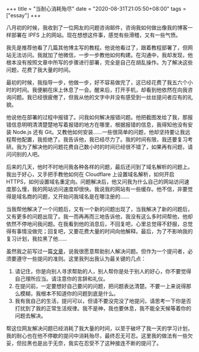+++
title = "当耐心消耗殆尽"
date = "2020-08-31T21:05:50+08:00"
tags = ["essay"]
+++

八月初的时候，我收到了一位网友的问题咨询邮件，咨询我如何做出像我的博客一样部署在 IPFS 上的网站。现在想想这件事，感觉有些滑稽，又有一些气愤。

我先是推荐他看了几篇其他博主写的教程。他说他看过了，跟着教程部署了，但网站无法访问。我就加了他微信，一步一步教他如何构建。在沟通中，我却发现，他根本没有按照文章中所写的步骤进行部署，完全是自己在胡乱操作。为了解决这些问题，花费了我大量的时间。

最初的时候，我指导一步，他做一步，好不容易做完了，这已经花费了我五六个小时的时间。我便躺在床上休息了一会。醒来后，打开手机，却看到他依然在向我咨询问题。我已经很疲倦了，但我从他的文字中并没有感受到一丝丝提问者应有的礼貌。

他说他在部署的过程中报错了。问我如何解决报错问题。他把截图发给了我，那报错信息明明清清楚楚地写着报错的地方在哪里，根据报错的信息，我得知他没有安装 Node.js 还有 Git。又教他如何安装……一些很简单的问题，他却坚持要让我远程帮他配置，我拒绝了。我告诉他，我已经尽力了。我的时间有限，我还要复习考研。我为了解决他的问题花费自己数小时的时间已经很不错了，如果再有问题，请问问别的人吧。

后来的几天，他时不时地问我各种各样的问题，最后还问到了域名解析的问题上。我出于好心，又手把手教他如何在 Cloudflare 上设置域名解析，如何开启 HTTPS，如何设置域名重定向。问题解决后，他又问我为什么自己的网站访问速度那么慢，我的网站访问速度却很快。我说我的网站有一些缓存。他不信，非要觉得是域名商的问题，又开始问我域名是在哪注册的……

当我帮他解决了一个问题后，又有一个新的问题出现了，当我解决了新的问题后，又有更多的问题出现了。我一而再再而三地告诉他，我没有这么多时间帮他，他却依然不停地问我问题。在我看到他的消息后，不回复吧，心里总觉得不舒服，总觉得有事情没做完；回复吧，又要花费大量的时间向他解释。最后，为了不影响我的复习计划，我拉黑了他……

虽然我之前写过一篇[文章](/life/ideas/ask-and-answer/)，说我很愿意帮助别人解决问题。但作为一个提问者，必须要遵守一些提问的准则。这里我列出我认为最关键的几点：

1. 请记住，你是向别人寻求帮助的人，别人帮你是处于别人的好心，你不要觉得自己理所应当。请注意你的言辞和礼仪。
2. 在提问前，一定要想好自己要问的问题，把问题表达清楚。不要一上来说得那么模糊，我根本不知道你的问题到底是什么。
3. 我有我自己的生活，提问可以，但请不要没完没了地提问，请思考一下你是否打扰到了我的正常生活规律。我不是神，我也要休息，我不能全天候等着你的问题去解决。

帮这位网友解决问题已经消耗了我大量的时间，以至于破坏了我一天的学习计划，我的耐心也在他不停歇的提问中消耗殆尽，最终忍无可忍。这里我的做法有一些欠妥，但拉黑也是出于无奈，我实在忍受不了这种接连不断的提问了。